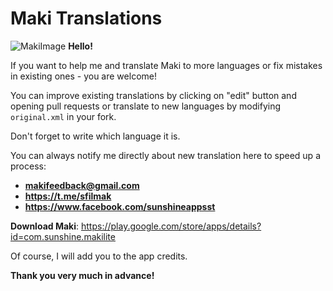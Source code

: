 # Maki Translations
![MakiImage](https://habrastorage.org/webt/sz/ws/t3/szwst3q7joj3kpq1agv9mqfeggk.png)
**Hello!**

If you want to help me and translate Maki to more languages or fix mistakes in existing ones - you are welcome!

You can improve existing translations by clicking on "edit" button and opening pull requests or translate to new languages by modifying `original.xml` in your fork.

Don't forget to write which language it is. 

You can always notify me directly about new translation here to speed up a process:
- **makifeedback@gmail.com** 
- **https://t.me/sfilmak**
- **https://www.facebook.com/sunshineappsst**

**Download Maki**: https://play.google.com/store/apps/details?id=com.sunshine.makilite

Of course, I will add you to the app credits.

**Thank you very much in advance!**


